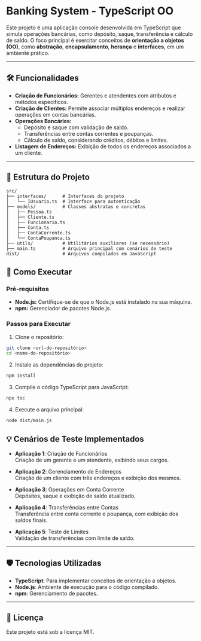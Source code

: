 # Banking System - TypeScript OO  

Este projeto é uma aplicação console desenvolvida em TypeScript que simula operações bancárias, como depósito, saque, transferência e cálculo de saldo. O foco principal é exercitar conceitos de **orientação a objetos (OO)**, como **abstração**, **encapsulamento**, **herança** e **interfaces**, em um ambiente prático.  

---

## 🛠️ Funcionalidades  
- **Criação de Funcionários:** Gerentes e atendentes com atributos e métodos específicos.  
- **Criação de Clientes:** Permite associar múltiplos endereços e realizar operações em contas bancárias.  
- **Operações Bancárias:**  
  - Depósito e saque com validação de saldo.  
  - Transferências entre contas correntes e poupanças.  
  - Cálculo de saldo, considerando créditos, débitos e limites.  
- **Listagem de Endereços:** Exibição de todos os endereços associados a um cliente.  

---

## 🧩 Estrutura do Projeto  
```plaintext
src/
├── interfaces/      # Interfaces do projeto
│   └── IUsuario.ts  # Interface para autenticação
├── models/          # Classes abstratas e concretas
│   ├── Pessoa.ts
│   ├── Cliente.ts
│   ├── Funcionario.ts
│   ├── Conta.ts
│   ├── ContaCorrente.ts
│   └── ContaPoupanca.ts
├── utils/           # Utilitários auxiliares (se necessário)
├── main.ts          # Arquivo principal com cenários de teste
dist/                # Arquivos compilados em JavaScript
```

## 🚀 Como Executar
### Pré-requisitos
- **Node.js:** Certifique-se de que o Node.js está instalado na sua máquina.
- **npm:** Gerenciador de pacotes Node.js.
### Passos para Executar
1. Clone o repositório:
``` bash
git clone <url-do-repositório>
cd <nome-do-repositório>
```
2. Instale as dependências do projeto:

```bash
npm install
```
3. Compile o código TypeScript para JavaScript:

```bash
npx tsc
```
4. Execute o arquivo principal:

```bash
node dist/main.js
```

## 💡 Cenários de Teste Implementados

- **Aplicação 1**: Criação de Funcionários  
  Criação de um gerente e um atendente, exibindo seus cargos.

- **Aplicação 2**: Gerenciamento de Endereços  
  Criação de um cliente com três endereços e exibição dos mesmos.

- **Aplicação 3**: Operações em Conta Corrente  
  Depósitos, saque e exibição de saldo atualizado.

- **Aplicação 4**: Transferências entre Contas  
  Transferência entre conta corrente e poupança, com exibição dos saldos finais.

- **Aplicação 5**: Teste de Limites  
  Validação de transferências com limite de saldo.

---

## 🛡️ Tecnologias Utilizadas

- **TypeScript**: Para implementar conceitos de orientação a objetos.
- **Node.js**: Ambiente de execução para o código compilado.
- **npm**: Gerenciamento de pacotes.

---

## 📜 Licença

Este projeto está sob a licença MIT.
